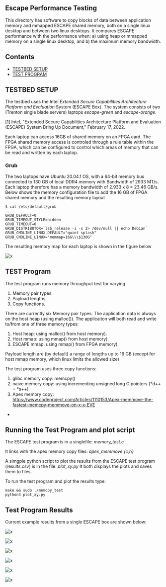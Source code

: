 ## Escape Performance Testing
This directory has software to copy blocks of data between application memory and mmapped ESCAPE shared memory, both on a single linux desktop and between two linux desktops. It compares ESCAPE performance with the performance when: a) using heap or mmapped memory on a single linux desktop, and b) the maximum memory bandwidth.

## Contents

- [TESTBED SETUP](#testbed-setup)
- [TEST PROGRAM](#test-program)


## TESTBED SETUP
The testbed uses the Intel *Extended Secure Capabilities Architecture Platform and Evaluation* System (ESCAPE Box). 
The system consists of two (Trenton single blade servers) laptops *escape-green* and *escape-orange*. 

[1] Intel, "Extended Secure Capabilities Architecture Platform and Evaluation (ESCAPE) System Bring Up Document," February 17, 2022.

Each laptop can access 16GB of shared memory on an FPGA card. 
The FPGA shared memory access is controled through a rule table within the FPGA, which can be configured to control which areas of memory that can be read and written by each laptop.

### Grub
The two laptops have Ubuntu 20.04.1 OS, with a 64-bit memory bus connected to 130 GB of local DDR4 memory with Bandwidth of 2933 MT/s. 
Each laptop therefore has a memory bandwidth of 2.933 x 8 = 23.46 GB/s.
Below shows the memory configuration file to add the 16 GB of FPGA shared memory and the resulting memory layout

```
$ cat /etc/default/grub
...
GRUB_DEFAULT=0
GRUB_TIMEOUT_STYLE=hidden
GRUB_TIMEOUT=0
GRUB_DISTRIBUTOR=`lsb_release -i -s 2> /dev/null || echo Debian`
GRUB_CMDLINE_LINUX_DEFAULT="quiet splash"
GRUB_CMDLINE_LINUX="memmap=16G\\\$130G"
```

The resulting memory map for each laptop is shown in the figure below 

![x](escape_box_linux_memory_map.png "Escape Box Memory Map")

## TEST Program
The test program runs memory throughput test for varying 
1. Memory pair types.
2. Payload lengths.
3. Copy functions.

There are currently six Memory pair types. The application data is always on the host heap (using malloc()). The applicaiton will both read and write to/from one of three memory types:
1. Host heap: using malloc() from host memory).
2. Host mmap: using mmap() from host memory).
3. ESCAPE mmap: using mmap() from FPGA memory). 

Payload length are (by default) a range of lengths up to 16 GB (except for host mmap memory, which linux limits the allowed size)

The test program uses three copy functions:
1. glibc memory copy: memcpy()
2. naive memory copy: using incrementing unsigned long C pointers (*d++ = *s++)
3. Apex memory copy: https://www.codeproject.com/Articles/1110153/Apex-memmove-the-fastest-memcpy-memmove-on-x-x-EVE

- 

## Running the Test Program and plot script
The ESCAPE test program is in a singlefile: *memory_test.c*

It links with the apex memory copy files: *apex_memmove.{c,h}*

A simgple python script to plot the results from the ESCAPE test program (results.csv) is in the file: *plot_xy.py*
It both displays the plots and saves them to files.

To run the test program and plot the results type:
```
make && sudo ./memcpy_test  
python3 plot_xy.py 
```

## Test Program Results
Current example results from a single ESCAPE box are shown below:

![x](fig_App_writes_to_escape-mmap.png "App writes to escape-mmap")

![x](fig_App_reads_from_escape-mmap.png "App reads from escape-mmap")

![x](fig_App_writes_to_host-heap.png "App writes to host-heap")

![x](fig_App_reads_from_host-heap.png "App reads from host-heap")

![x](fig_App_writes_to_host-mmap.png "App writes to escape-mmap")

![x](fig_App_reads_from_host-mmap.png "App reads from host-mmap")
